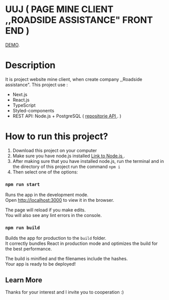 # UUJ ( PAGE MINE CLIENT ,,ROADSIDE ASSISTANCE" FRONT END )

[DEMO](https://www.uuj.pl).

# Description

It is project website mine client, when create company ,,Roadside assistance". This project use :

- Next.js
- React.js
- TypeScript
- Styled-components
- REST API: Node.js + PostgreSQL ( [repositorie API ](https://github.com/pawel-niedzwiecki/uuj-backend). )

# How to run this project?

1. Download this project on your computer
2. Make sure you have node.js installed [Link to Node.js ](https://nodejs.org).
3. After making sure that you have installed node.js, run the terminal and in the directory of this project run the command `npm i`
4. Then select one of the options:

### `npm run start`

Runs the app in the development mode.\
Open [http://localhost:3000](http://localhost:3000) to view it in the browser.

The page will reload if you make edits.\
You will also see any lint errors in the console.

### `npm run build`

Builds the app for production to the `build` folder.\
It correctly bundles React in production mode and optimizes the build for the best performance.

The build is minified and the filenames include the hashes.\
Your app is ready to be deployed!

## Learn More

Thanks for your interest and I invite you to cooperation :)
